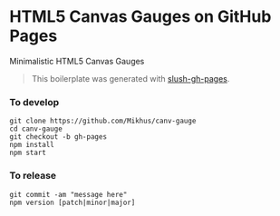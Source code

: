 # HTML5 Canvas Gauges on GitHub Pages

Minimalistic HTML5 Canvas Gauges

> This boilerplate was generated with [slush-gh-pages](https://github.com/ronik-design/slush-gh-pages).

### To develop

```
git clone https://github.com/Mikhus/canv-gauge
cd canv-gauge
git checkout -b gh-pages
npm install
npm start
```

### To release

```
git commit -am "message here"
npm version [patch|minor|major]
```
